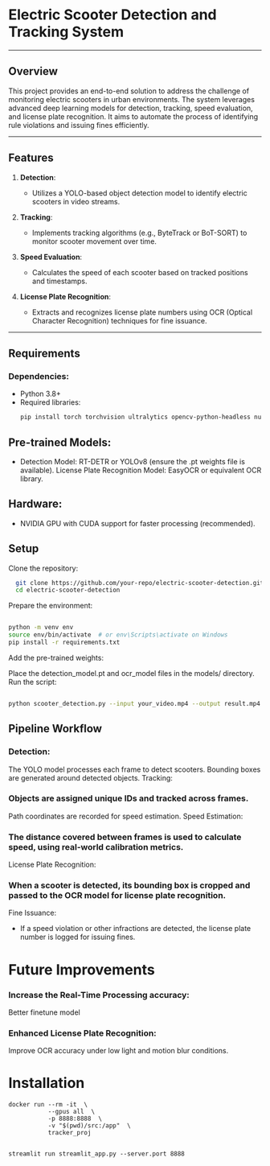 # Electric Scooter Detection and Tracking System

---

## Overview
This project provides an end-to-end solution to address the challenge of monitoring electric scooters in urban environments. The system leverages advanced deep learning models for detection, tracking, speed evaluation, and license plate recognition. It aims to automate the process of identifying rule violations and issuing fines efficiently.

---

## Features
1. **Detection**:  
   - Utilizes a YOLO-based object detection model to identify electric scooters in video streams.

2. **Tracking**:  
   - Implements tracking algorithms (e.g., ByteTrack or BoT-SORT) to monitor scooter movement over time.

3. **Speed Evaluation**:  
   - Calculates the speed of each scooter based on tracked positions and timestamps.

4. **License Plate Recognition**:  
   - Extracts and recognizes license plate numbers using OCR (Optical Character Recognition) techniques for fine issuance.

---

## Requirements
### Dependencies:
- Python 3.8+
- Required libraries:
  ```bash
  pip install torch torchvision ultralytics opencv-python-headless numpy
  ```
## Pre-trained Models:
- Detection Model: RT-DETR or YOLOv8 (ensure the .pt weights file is available).
License Plate Recognition Model: EasyOCR or equivalent OCR library.
## Hardware:
- NVIDIA GPU with CUDA support for faster processing (recommended).

## Setup
Clone the repository:

```bash
  git clone https://github.com/your-repo/electric-scooter-detection.git
  cd electric-scooter-detection
```
Prepare the environment:

```bash

python -m venv env
source env/bin/activate  # or env\Scripts\activate on Windows
pip install -r requirements.txt
```

Add the pre-trained weights:

Place the detection_model.pt and ocr_model files in the models/ directory.
Run the script:

```bash

python scooter_detection.py --input your_video.mp4 --output result.mp4
```

## Pipeline Workflow
### Detection:

The YOLO model processes each frame to detect scooters.
Bounding boxes are generated around detected objects.
Tracking:

### Objects are assigned unique IDs and tracked across frames.
Path coordinates are recorded for speed estimation.
Speed Estimation:

### The distance covered between frames is used to calculate speed, using real-world calibration metrics.
License Plate Recognition:

### When a scooter is detected, its bounding box is cropped and passed to the OCR model for license plate recognition.
Fine Issuance:

- If a speed violation or other infractions are detected, the license plate number is logged for issuing fines.

# Future Improvements
### Increase the Real-Time Processing accuracy:
Better finetune model

### Enhanced License Plate Recognition:
Improve OCR accuracy under low light and motion blur conditions.



# Installation

```
docker run --rm -it  \
           --gpus all  \
           -p 8888:8888  \
           -v "$(pwd)/src:/app"  \
           tracker_proj
           
```

```
streamlit run streamlit_app.py --server.port 8888
```